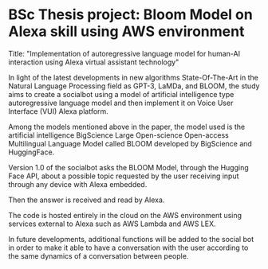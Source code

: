 # BSc Thesis project: Bloom Model on Alexa skill using AWS environment



Title:  "Implementation of autoregressive language model for human-AI interaction using Alexa virtual assistant technology"




In light of the latest developments in new algorithms  State-Of-The-Art in the Natural Language Processing field as GPT-3, LaMDa, and BLOOM, the study aims to create a socialbot using a model of artificial intelligence type autoregressive language model and then implement it on Voice User Interface (VUI) Alexa platform.

Among the models mentioned above in the paper, the model used is the artificial intelligence BigScience Large Open-science Open-access Multilingual Language Model called BLOOM developed by BigScience and HuggingFace.

Version 1.0 of the socialbot asks the BLOOM Model, through the Hugging Face API, about a possible topic requested by the user receiving input through any device with Alexa embedded.

Then the answer is received and read by Alexa.

The code is hosted entirely in the cloud on the AWS environment using services external to Alexa such as AWS Lambda and AWS LEX.

In future developments, additional functions will be added to the social bot in order to make it able to have a conversation with the user according to the same dynamics of a conversation between people.

